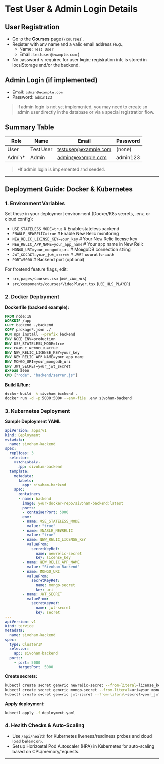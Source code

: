 # Test User & Admin Login Details

## User Registration
- Go to the **Courses** page (`/courses`).
- Register with any name and a valid email address (e.g.,
  - Name: `Test User`
  - Email: `testuser@example.com`
)
- No password is required for user login; registration info is stored in localStorage and/or the backend.

## Admin Login (if implemented)
- Email: `admin@example.com`
- Password: `admin123`

> If admin login is not yet implemented, you may need to create an admin user directly in the database or via a special registration flow.

## Summary Table

| Role   | Name       | Email                | Password   |
|--------|------------|----------------------|------------|
| User   | Test User  | testuser@example.com | (none)     |
| Admin* | Admin      | admin@example.com    | admin123   |

> *If admin login is implemented and seeded.

---

## Deployment Guide: Docker & Kubernetes

### 1. Environment Variables
Set these in your deployment environment (Docker/K8s secrets, .env, or cloud config):

- `USE_STATELESS_MODE=true`            # Enable stateless backend
- `ENABLE_NEWRELIC=true`               # Enable New Relic monitoring
- `NEW_RELIC_LICENSE_KEY=your_key`     # Your New Relic license key
- `NEW_RELIC_APP_NAME=your_app_name`   # Your app name in New Relic
- `MONGO_URI=your_mongodb_uri`         # MongoDB connection string
- `JWT_SECRET=your_jwt_secret`         # JWT secret for auth
- `PORT=5000`                          # Backend port (optional)

For frontend feature flags, edit:
- `src/pages/Courses.tsx` (`USE_CDN_HLS`)
- `src/components/courses/VideoPlayer.tsx` (`USE_HLS_PLAYER`)

### 2. Docker Deployment

**Dockerfile (backend example):**
```Dockerfile
FROM node:18
WORKDIR /app
COPY backend ./backend
COPY package*.json ./
RUN npm install --prefix backend
ENV NODE_ENV=production
ENV USE_STATELESS_MODE=true
ENV ENABLE_NEWRELIC=true
ENV NEW_RELIC_LICENSE_KEY=your_key
ENV NEW_RELIC_APP_NAME=your_app_name
ENV MONGO_URI=your_mongodb_uri
ENV JWT_SECRET=your_jwt_secret
EXPOSE 5000
CMD ["node", "backend/server.js"]
```

**Build & Run:**
```sh
docker build -t sivoham-backend .
docker run -d -p 5000:5000 --env-file .env sivoham-backend
```

### 3. Kubernetes Deployment

**Sample Deployment YAML:**
```yaml
apiVersion: apps/v1
kind: Deployment
metadata:
  name: sivoham-backend
spec:
  replicas: 3
  selector:
    matchLabels:
      app: sivoham-backend
  template:
    metadata:
      labels:
        app: sivoham-backend
    spec:
      containers:
      - name: backend
        image: your-docker-repo/sivoham-backend:latest
        ports:
        - containerPort: 5000
        env:
        - name: USE_STATELESS_MODE
          value: "true"
        - name: ENABLE_NEWRELIC
          value: "true"
        - name: NEW_RELIC_LICENSE_KEY
          valueFrom:
            secretKeyRef:
              name: newrelic-secret
              key: license_key
        - name: NEW_RELIC_APP_NAME
          value: "Sivoham Backend"
        - name: MONGO_URI
          valueFrom:
            secretKeyRef:
              name: mongo-secret
              key: uri
        - name: JWT_SECRET
          valueFrom:
            secretKeyRef:
              name: jwt-secret
              key: secret
---
apiVersion: v1
kind: Service
metadata:
  name: sivoham-backend
spec:
  type: ClusterIP
  selector:
    app: sivoham-backend
  ports:
    - port: 5000
      targetPort: 5000
```

**Create secrets:**
```sh
kubectl create secret generic newrelic-secret --from-literal=license_key=your_key
kubectl create secret generic mongo-secret --from-literal=uri=your_mongodb_uri
kubectl create secret generic jwt-secret --from-literal=secret=your_jwt_secret
```

**Apply deployment:**
```sh
kubectl apply -f deployment.yaml
```

### 4. Health Checks & Auto-Scaling
- Use `/api/health` for Kubernetes liveness/readiness probes and cloud load balancers.
- Set up Horizontal Pod Autoscaler (HPA) in Kubernetes for auto-scaling based on CPU/memory/requests.

--- 